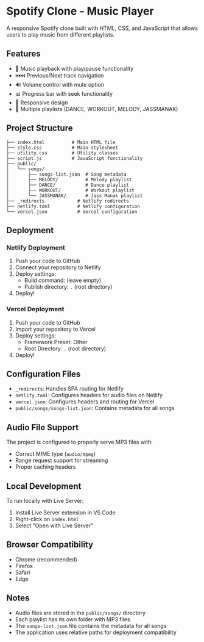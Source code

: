 # Spotify Clone - Music Player

A responsive Spotify clone built with HTML, CSS, and JavaScript that allows users to play music from different playlists.

## Features

- 🎵 Music playback with play/pause functionality
- ⏮️⏭️ Previous/Next track navigation
- 🔊 Volume control with mute option
- 📊 Progress bar with seek functionality
- 📱 Responsive design
- 🎨 Multiple playlists (DANCE, WORKOUT, MELODY, JASSMANAK)

## Project Structure

```
├── index.html          # Main HTML file
├── style.css           # Main stylesheet
├── utility.css         # Utility classes
├── script.js           # JavaScript functionality
├── public/
│   └── songs/
│       ├── songs-list.json  # Song metadata
│       ├── MELODY/          # Melody playlist
│       ├── DANCE/           # Dance playlist
│       ├── WORKOUT/         # Workout playlist
│       └── JASSMANAK/       # Jass Manak playlist
├── _redirects            # Netlify redirects
├── netlify.toml          # Netlify configuration
└── vercel.json           # Vercel configuration
```

## Deployment

### Netlify Deployment

1. Push your code to GitHub
2. Connect your repository to Netlify
3. Deploy settings:
   - Build command: (leave empty)
   - Publish directory: `.` (root directory)
4. Deploy!

### Vercel Deployment

1. Push your code to GitHub
2. Import your repository to Vercel
3. Deploy settings:
   - Framework Preset: Other
   - Root Directory: `.` (root directory)
4. Deploy!

## Configuration Files

- `_redirects`: Handles SPA routing for Netlify
- `netlify.toml`: Configures headers for audio files on Netlify
- `vercel.json`: Configures headers and routing for Vercel
- `public/songs/songs-list.json`: Contains metadata for all songs

## Audio File Support

The project is configured to properly serve MP3 files with:
- Correct MIME type (`audio/mpeg`)
- Range request support for streaming
- Proper caching headers

## Local Development

To run locally with Live Server:

1. Install Live Server extension in VS Code
2. Right-click on `index.html`
3. Select "Open with Live Server"

## Browser Compatibility

- Chrome (recommended)
- Firefox
- Safari
- Edge

## Notes

- Audio files are stored in the `public/songs/` directory
- Each playlist has its own folder with MP3 files
- The `songs-list.json` file contains the metadata for all songs
- The application uses relative paths for deployment compatibility 